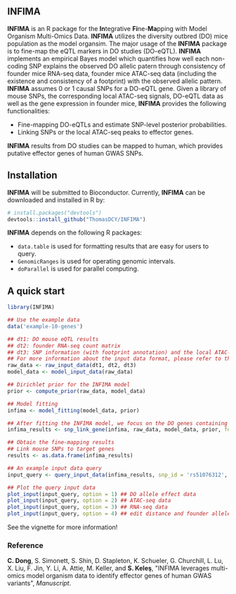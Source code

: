 ## INFIMA
**INFIMA** is an R package for the **In**tegrative **Fi**ne-**Ma**pping with Model Organism Multi-Omics Data. **INFIMA** utilizes the diversity outbred (DO) mice population as the model organsim. The major usage of the **INFIMA** package is to fine-map the eQTL markers in DO studies (DO-eQTL). **INFIMA** implements an empirical Bayes model which quantifies how well each non-coding SNP explains the observed DO allelic patern through consistency of founder mice RNA-seq data, founder mice ATAC-seq data (including the existence and consistency of a footprint) with the observed allelic pattern. **INFIMA** assumes 0 or 1 causal SNPs for a DO-eQTL gene. Given a library of mouse SNPs, the corresponding local ATAC-seq signals, DO-eQTL data as well as the gene expression in founder mice, **INFIMA** provides the following functionalities:

* Fine-mapping DO-eQTLs and estimate SNP-level posterior probabilities.
* Linking SNPs or the local ATAC-seq peaks to effector genes.

**INFIMA** results from DO studies can be mapped to human, which provides putative effector genes of human GWAS SNPs.

## Installation

**INFIMA** will be submitted to Bioconductor. Currently, **INFIMA** can be downloaded and installed in R by: 

```r
# install.packages("devtools")
devtools::install_github("ThomasDCY/INFIMA")
```

**INFIMA** depends on the following R packages:

* `data.table` is used for formatting results that are easy for users to query.
* `GenomicRanges` is used for operating genomic intervals.
* `doParallel` is used for parallel computing.

## A quick start

```r
library(INFIMA)

## Use the example data
data('example-10-genes')

## dt1: DO mouse eQTL results
## dt2: founder RNA-seq count matrix
## dt3: SNP information (with footprint annotation) and the local ATAC-seq signal
## For more information about the input data format, please refer to the vignette or ?raw_input_data
raw_data <- raw_input_data(dt1, dt2, dt3)
model_data <- model_input_data(raw_data)

## Dirichlet prior for the INFIMA model
prior <- compute_prior(raw_data, model_data)

## Model fitting
infima <- model_fitting(model_data, prior)

## After fitting the INFIMA model, we focus on the DO genes containing a causal SNP
infima_results <- snp_link_gene(infima, raw_data, model_data, prior, fdr = 0.05, cum.pprob = 0.8, cred.set = 0.5)

## Obtain the fine-mapping results
## Link mouse SNPs to target genes
results <- as.data.frame(infima_results)

## An example input data query
input_query <- query_input_data(infima_results, snp_id = 'rs51076312', ensembl = 'ENSMUSG00000037995', qtl_marker = '1_172713578')

## Plot the query input data
plot_input(input_query, option = 1) ## DO allele effect data
plot_input(input_query, option = 2) ## ATAC-seq data
plot_input(input_query, option = 3) ## RNA-seq data
plot_input(input_query, option = 4) ## edit distance and founder allele effect


```

See the vignette for more information!

### Reference

**C. Dong**, S. Simonett, S. Shin, D. Stapleton, K. Schueler, G. Churchill, L. Lu, X. Liu, F. Jin, Y. Li, A. Attie, M. Keller, and **S. Keleş**, "INFIMA leverages multi-omics model organism data to identify effector genes of human GWAS variants", *Manuscript*.


